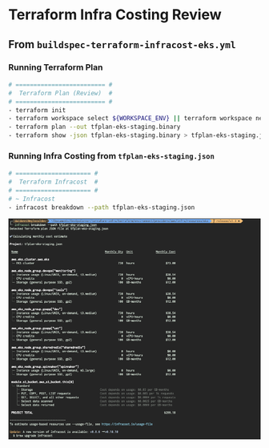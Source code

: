# Terraform Infra Costing Review

## From `buildspec-terraform-infracost-eks.yml`

### Running Terraform Plan

```bash
# ========================= #
#  Terraform Plan (Review)  #
# ========================= #
- terraform init
- terraform workspace select ${WORKSPACE_ENV} || terraform workspace new ${WORKSPACE_ENV}
- terraform plan --out tfplan-eks-staging.binary
- terraform show -json tfplan-eks-staging.binary > tfplan-eks-staging.json
```

### Running Infra Costing from `tfplan-eks-staging.json`

```bash
# ===================== #
#  Terraform Infracost  #
# ===================== #
# ~ Infracost
- infracost breakdown --path tfplan-eks-staging.json
```

![04-terraform-infracost-eks-staging.png](assets/terraform/04-terraform-infracost-eks-staging.png)
